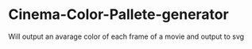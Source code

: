 # Cinema-Color-Pallete-generator
Will output an avarage color of each frame of a movie and output to svg
